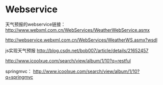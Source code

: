 # Webservice

天气预报的webservice链接：http://www.webxml.com.cn/WebServices/WeatherWebService.asmx

http://webservice.webxml.com.cn/WebServices/WeatherWS.asmx?wsdl

js实现天气预报
http://blog.csdn.net/bob007/article/details/21652457

http://www.icoolxue.com/search/view/album/1/10?q=restful

springmvc：
http://www.icoolxue.com/search/view/album/1/10?q=springmvc

